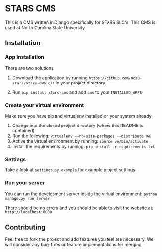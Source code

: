 STARS CMS
=========

This is a CMS written in Django specifically for STARS SLC's. This CMS is used at North Carolina State University

Installation
------------

### App Installation

There are two solutions:

1. Download the application by running `https://github.com/ncsu-stars/Stars-CMS.git` in your project directory. 

2. Run `pip install stars-cms` and add `cms` to your `INSTALLED_APPS`

### Create your virtual environment

Make sure you have pip and virtualenv installed on your system already
  
  1. Change into the cloned project directory (where this README is contained)
  2. Run the following: ``virtualenv --no-site-packages --distribute ve``
  3. Active the virtual environment by running: ``source ve/bin/activate``
  4. Install the requirements by running: ``pip install -r requirements.txt``

### Settings

Take a look at `settings.py.example` for example project settings

### Run your server

You can run the development server inside the virtual environment: ``python manage.py run server``

There should be no errors and you should be able to visit the website at: ``http://localhost:8000``

Contributing
------------

Feel free to fork the project and add features you feel are necessary. We will consider any bug-fixes or feature implementations for merging.